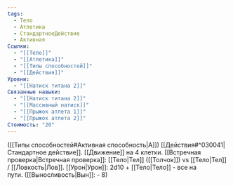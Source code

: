 ```yaml
---
tags:
  - Тело
  - Атлетика
  - СтандартноеДействие
  - Активная
Ссылки:
  - "[[Тело]]"
  - "[[Атлетика]]"
  - "[[Типы способностей]]"
  - "[[Действия]]"
Уровни:
  - "[[Натиск титана 2]]"
Связанные навыки:
  - "[[Натиск титана 2]]"
  - "[[Массивный натиск]]"
  - "[[Прыжок атлета 1]]"
  - "[[Прыжок атлета 2]]"
Стоимость: "20"
---
```

([[Типы способностей#Активная способность|А]]) [[Действия#^030041|Стандартное действие]]. 
[[Движение]] на 4 клетки. [[Встречная проверка|Встречная проверка]]:
[[Тело|Тел]] ([[Толчок]]) vs [[Тело|Тел]] / [[Ловкость|Лов]]. [[Урон|Урон]]: 2d10 + [[Тело|Тело]] - все на пути. ([[Выносливость|Вын]]: - 8)
